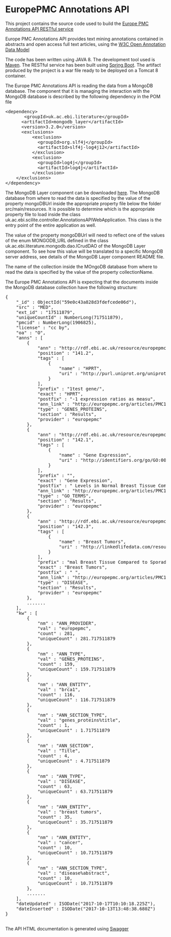 # EuropePMC Annotations API
This project contains the source code used to build the [Europe PMC Annotations API RESTful service][5]

Europe PMC Annotations API provides text mining annotations contained in abstracts and open access full text articles, using the [W3C Open Annotation Data Model][1]

The code has been written using JAVA 8. The development tool used is [Maven][6]. The RESTful service  has been built using [Spring Boot][2]. The artifact produced by the project is a war file ready to be deployed on a Tomcat 8 container.

The Europe PMC Annotations API is reading the data from a MongoDB database. The component that it is managing the interaction with the MongoDB database is described by the following dependency in the POM file

<pre>
&lt;dependency&gt;
       &lt;groupId&gt;uk.ac.ebi.literature&lt;/groupId&gt;
	  &lt;artifactId&gt;mongodb_layer&lt;/artifactId&gt;
	  &lt;version&gt;3.2.0&lt;/version&gt;
	  &lt;exclusions&gt;
		  &lt;exclusion&gt; 
		    &lt;groupId&gt;org.slf4j&lt;/groupId&gt;
		    &lt;artifactId&gt;slf4j-log4j12&lt;/artifactId&gt;
		  &lt;/exclusion&gt;
		  &lt;exclusion&gt; 
		    &lt;groupId&gt;log4j&lt;/groupId&gt;
		    &lt;artifactId&gt;log4j&lt;/artifactId&gt;
		  &lt;/exclusion&gt;
	&lt;/exclusions&gt; 
&lt;/dependency&gt;
</pre>

The MongoDB Layer component can be downloaded [here][3]. 
The MongoDB database from where to read the data is specified by the value of the property mongoDBUrl inside the appropriate property file below the folder src/main/resources. It is possible to determine which is the appropriate property file to load inside the class uk.ac.ebi.scilite.controller.AnnotationsAPIWebApplication. This class is the entry point of the entire application as well. 

The value of the property mongoDBUrl will need to reflect one of the values of the enum MONGODB_URL defined in the class uk.ac.ebi.literature.mongodb.dao.ICrudDAO of the MongoDB Layer component. To see how this value will be translated to a specific MongoDB server address, see details of the MongoDB Layer component README file.

The name of the collection inside the MOngoDB database from where to read the data is specified by the value of the property collectionName.

The Europe PMC Annotations API is expecting that the documents inside the MongoDB database collection have the following structure:

<pre>
{
    "_id" : ObjectId("59e0c43a828d3fdefcede06d"),
    "src" : "MED",
    "ext_id" : "17511879",
    "uniqueCountId" : NumberLong(717511879),
    "pmcid" : NumberLong(1906825),
    "license" : "cc by",
    "oa" : "O",
    "anns" : [ 
        {
            "ann" : "http://rdf.ebi.ac.uk/resource/europepmc/annotations/PMC1906825#141-2",
            "position" : "141.2",
            "tags" : [ 
                {
                    "name" : "HPRT",
                    "uri" : "http://purl.uniprot.org/uniprot/Q26997"
                }
            ],
            "prefix" : "1test gene/",
            "exact" : "HPRT",
            "postfix" : "-1 expression ratios as measu",
            "ann_link" : "http://europepmc.org/articles/PMC1906825#europepmc_141-2",
            "type" : "GENES_PROTEINS",
            "section" : "Results",
            "provider" : "europepmc"
        }, 
        {
            "ann" : "http://rdf.ebi.ac.uk/resource/europepmc/annotations/PMC1906825#142-1",
            "position" : "142.1",
            "tags" : [ 
                {
                    "name" : "Gene Expression",
                    "uri" : "http://identifiers.org/go/GO:0010467"
                }
            ],
            "prefix" : "",
            "exact" : "Gene Expression",
            "postfix" : " Levels in Normal Breast Tissue Compared",
            "ann_link" : "http://europepmc.org/articles/PMC1906825#europepmc_142-1",
            "type" : "GO_TERMS",
            "section" : "Results",
            "provider" : "europepmc"
        }, 
        {
            "ann" : "http://rdf.ebi.ac.uk/resource/europepmc/annotations/PMC1906825#142-3",
            "position" : "142.3",
            "tags" : [ 
                {
                    "name" : "Breast Tumors",
                    "uri" : "http://linkedlifedata.com/resource/umls-concept/C1458155"
                }
            ],
            "prefix" : "mal Breast Tissue Compared to Sporadic ",
            "exact" : "Breast Tumors",
            "postfix" : " ",
            "ann_link" : "http://europepmc.org/articles/PMC1906825#europepmc_142-3",
            "type" : "DISEASE",
            "section" : "Results",
            "provider" : "europepmc"
        }, 
        .......
    ],
    "kw" : [ 
        {
            "nm" : "ANN_PROVIDER",
            "val" : "europepmc",
            "count" : 281,
            "uniqueCount" : 281.717511879
        }, 
        {
            "nm" : "ANN_TYPE",
            "val" : "GENES_PROTEINS",
            "count" : 159,
            "uniqueCount" : 159.717511879
        }, 
        {
            "nm" : "ANN_ENTITY",
            "val" : "brca1",
            "count" : 116,
            "uniqueCount" : 116.717511879
        }, 
        {
            "nm" : "ANN_SECTION_TYPE",
            "val" : "genes_proteins%title",
            "count" : 1,
            "uniqueCount" : 1.717511879
        }, 
        {
            "nm" : "ANN_SECTION",
            "val" : "Title",
            "count" : 4,
            "uniqueCount" : 4.717511879
        }, 
        {
            "nm" : "ANN_TYPE",
            "val" : "DISEASE",
            "count" : 63,
            "uniqueCount" : 63.717511879
        }, 
        {
            "nm" : "ANN_ENTITY",
            "val" : "breast tumors",
            "count" : 35,
            "uniqueCount" : 35.717511879
        }, 
        {
            "nm" : "ANN_ENTITY",
            "val" : "cancer",
            "count" : 10,
            "uniqueCount" : 10.717511879
        }, 
        {
            "nm" : "ANN_SECTION_TYPE",
            "val" : "disease%abstract",
            "count" : 10,
            "uniqueCount" : 10.717511879
        }, 
        .......
    ],
    "dateUpdated" : ISODate("2017-10-17T10:10:18.225Z"),
    "dateInserted" : ISODate("2017-10-13T13:48:38.680Z")
}

</pre>

 The API HTML documentation is generated using [Swagger][4]

[1]: https://www.w3.org/TR/annotation-model/
[2]: http://spring.io/guides/gs/rest-service/
[3]: https://github.com/EuropePMC/MongoDB-Layer
[4]: https://swagger.io/
[5]: https://europepmc.org/AnnotationsApi
[6]: https://maven.apache.org/

